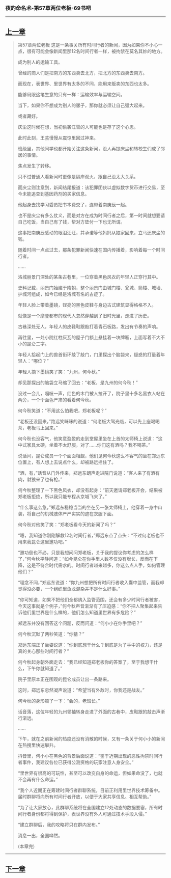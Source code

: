 ### 夜的命名术-第57章两位老板-69书吧

--------
[上一章](./6dd65e6f7baee515dd449821a6266e9f.md)
--------


>
>
>
>第57章两位老板
>这是一条事关所有时间行者的新闻，因为如果你不小心一点，很有可能会像新闻里那12名时间行者一样，被拘禁在莫名其妙的地方。
>
>成为别人的运输工具。
>
>曾经的商人们是把南方的东西卖去北方，把北方的东西卖去南方。
>
>而现在，表世界、里世界有太多的不同，能用来贩卖的东西也太多。
>
>能够局限这笔生意的只有一样：运输效率与运输空间。
>
>当下，如果你不想成为别人的骡子，那你就必须让自己强大起来。
>
>或者藏好。
>
>庆尘这时候在想，当初偷袭江雪的人可能也是存了这个心思。
>
>此时此刻，王芸慢慢从震惊里回过神来。
>
>班级里，其他同学也都开始关注这条新闻，没人再提庆尘和转校生们成了邻居的事情。
>
>焦点发生了转移。
>
>只不过普通人看新闻时更像是隔岸观火，跟自己没太大关系。
>
>而庆尘则注意到，新闻结尾报道：该犯罪团伙以虚拟数字货币进行交易，至今未能追查到基因药剂的买家信息。
>
>他起身去找学习委员把书本费交了，连带着南庚辰一起。
>
>也不是庆尘有多么仗义，而是对方在成为时间行者之后，第一时间就想要请自己吃饭，当自己有了钱，帮对方垫付一下也无所谓。
>
>这事把南庚辰感动的眼泪汪汪，并承诺等他妈妈从娘家回来，立马还庆尘的钱。
>
>随着时间一点点过去，那条犯罪新闻快速在国内传播着，影响着每一个时间行者。
>
>……
>
>洛城丽景门深处的某条古巷里，一位穿着黑色风衣的年轻人正穿行其中。
>
>史料记载，丽景门始建于隋朝，整个丽景门由城门楼、瓮城、箭楼、城墙、护城河组成，如今已经是洛城有名的古迹了。
>
>年轻人脸上带着墨镜，锃亮的黑色皮鞋与身边古式建筑显得格格不入。
>
>就像是一个摩登都市的现代人忽然穿越到了旧时光里，走进了历史。
>
>古巷深处无人，年轻人的皮鞋鞋跟敲打着青石板路，发出有节奏的声响。
>
>再往里，一处小院红柱灰瓦的屋子门额上悬挂着一块牌匾，上面写着不大不小的昆仑二字。
>
>年轻人拾起门上的兽首衔环敲了敲门，门里探出个脑袋来，疑惑的打量着年轻人：“哪位？”
>
>年轻人摘下墨镜笑了笑：“九州，何今秋。”
>
>却见那探出的脑袋立马缩了回去：“老板，是九州的何今秋！”
>
>没过一会儿，嘎吱一声，红色的木门被人拉开了，院子里十多名黑衣人站在两旁，一个个面色严肃的看着何今秋。
>
>何今秋笑道：“不用这么怕我吧，郑老板呢？”
>
>“老板还没回来，”路远笑眯眯的说道：“何老板大驾光临，可以先上座喝喝茶，老板马上回来。”
>
>何今秋也没客气，他笑意盈盈的走到堂屋里坐在上首的太师椅上说道：“这中式家具太硬，坐着不太舒服，对了……你们这有酒吗？我不喝茶。”
>
>说话间，昆仑成员一个个面面相觑，他们见何今秋这么不客气的坐在郑远东位置上，有人想上去说点什么，却被路远拦住了。
>
>“酒，有，”话音从门外传来，郑远东朗声走进院门说道：“客人来了有酒有肉，豺狼来了也有枪。”
>
>何今秋整理了一下黑色风衣，却没有起身：“前天邀请郑老板开会，结果被郑老板拒绝，所以我只能专程从京城飞来了。”
>
>“什么事这么急，”郑远东稳稳当当的坐在另一张太师椅上，他穿着一身中山装，将自己的机械肢体严严实实的遮在衣服下面。
>
>何今秋对他笑了笑：“郑老板看今天的新闻了吗？”
>
>“嗯，我知道你刚刚解救12名时间行者，”郑远东点了点头：“不过何老板也不用来我昆仑这里邀功吧。”
>
>“邀功倒也不必，只是我想问问郑老板，关于我的提议你考虑的怎么样了，”何今秋平静问道：“如今昆仑在你手里人数不仅没有增长，反而在下降，这是不符合时代需求的。时间行者越来越多，你这么点人手，如何管理他们？”
>
>“理念不同，”郑远东说道：“你九州想把所有时间行者收入囊中监管，而我却觉得没必要，一个组织里鱼龙混杂并不是什么好事。”
>
>“你可知道，如果不把他们全都纳入监管范围，还会有多少时间行者被害，今天这事就是个例子，”何今秋声音渐渐有了压迫感：“你不把人聚集起来告诉他们里世界是什么样的，他们怎么知道里世界有多危险？”
>
>郑远东并没有回答这个问题，反而问道：“何小小在你手里吧？”
>
>何今秋沉默了两秒笑道：“你猜？”
>
>郑远东端正了坐姿说道：“你到底想干什么？到底是为了手中的权力，还是真的关心那些时间行者？”
>
>何今秋起身朝外面走去：“我已经知道郑老板你的答案了，至于我想干什么，下午你就知道了。”
>
>院子里原本正在围观的昆仑成员让出一条路来。
>
>这时，郑远东忽然凝声说道：“希望当有外敌时，你我还是战友。”
>
>何今秋的身形顿了一下：“会的，老班长。”
>
>话音落，这位年轻的九州领袖转身走进了外面的古巷中，皮鞋跟的敲击声渐行渐远。
>
>……
>
>下午，就在之前新闻的热度还没有消散的时候，又有一条关于何小小的新闻在热搜里快速攀升。
>
>抖音里，何小小在黑色的背景后面说道：“鉴于近期出现的恶性拘禁时间行者事件，我建议各位已获得公测资格的玩家注意人身安全。”
>
>“里世界有很高的可玩性，甚至可以改变自身的命运，但如果命没了，也就不会再有什么命运。”
>
>“我个人近期正在筹建时间行者群聊系统，目前正利用里世界技术筹备中。届时群聊将向所有时间行者开放，以便于大家共享信息、相互帮助。”
>
>“为了让大家放心，此群聊系统将在全国建立12处动态的数据要塞，所有时间行者身份都将得到保护，表世界没有外人可通过技术手段入侵。”
>
>“建立群聊后，我的攻略将只在群内发布。”
>
>消息一出，全国哗然。
>
>(本章完)
>
>

--------
[下一章](./5c0dc3cdedbc2bef65e7f56e30cf51d1.md)
--------
